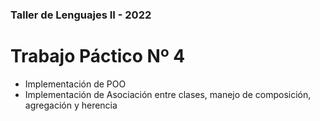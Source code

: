 ### Taller de Lenguajes II - 2022

# Trabajo Páctico Nº 4
+ Implementación de POO
+ Implementación de Asociación entre clases, manejo de composición, agregación y herencia